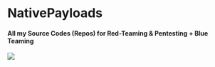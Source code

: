 # NativePayloads
#### All my Source Codes (Repos) for Red-Teaming & Pentesting + Blue Teaming

<p><a href="https://hits.seeyoufarm.com"><img src="https://hits.seeyoufarm.com/api/count/incr/badge.svg?url=https://github.com/DamonMohammadbagher/NativePayloads"/></a></p>
